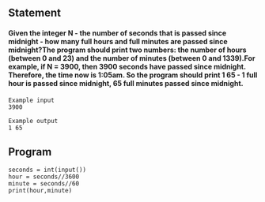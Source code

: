 ## Statement
####  Given the integer N - the number of seconds that is passed since midnight - how many full hours and full minutes are passed since midnight?The program should print two numbers: the number of hours (between 0 and 23) and the number of minutes (between 0 and 1339).For example, if N = 3900, then 3900 seconds have passed since midnight. Therefore, the time now is 1:05am. So the program should print 1 65 - 1 full hour is passed since midnight, 65 full minutes passed since midnight.  
```
Example input
3900

Example output
1 65
```
## Program
```
seconds = int(input())
hour = seconds//3600
minute = seconds//60
print(hour,minute)
```

